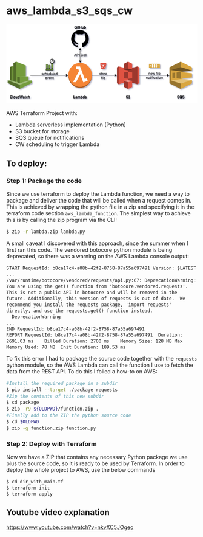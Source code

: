 # aws_lambda_s3_sqs_cw

![architecture overview](arch.png "Architecture")

AWS Terraform Project with:
- Lambda serverless implementation (Python)
- S3 bucket for storage
- SQS queue for notifications
- CW scheduling to trigger Lambda

## To deploy:

### Step 1: Package the code

Since we use terraform to deploy the Lambda function, we need a way to package and deliver the code that will be called when a request comes in. This is achieved by wrapping the python file in a zip and specifying it in the terraform code section `aws_lambda_function`. The simplest way to achieve this is by calling the zip program via the CLI:

```bash
$ zip -r lambda.zip lambda.py
```

A small caveat I discovered with this approach, since the summer when I first ran this code. The vendored botocore python module is being deprecated, so there was a warning on the AWS Lambda console output:

```
START RequestId: b8ca17c4-a08b-42f2-8758-87a55a697491 Version: $LATEST
...
/var/runtime/botocore/vendored/requests/api.py:67: DeprecationWarning: You are using the get() function from 'botocore.vendored.requests'.  This is not a public API in botocore and will be removed in the future. Additionally, this version of requests is out of date.  We recommend you install the requests package, 'import requests' directly, and use the requests.get() function instead.
  DeprecationWarning
...
END RequestId: b8ca17c4-a08b-42f2-8758-87a55a697491
REPORT RequestId: b8ca17c4-a08b-42f2-8758-87a55a697491	Duration: 2691.03 ms	Billed Duration: 2700 ms	Memory Size: 128 MB	Max Memory Used: 78 MB	Init Duration: 189.53 ms
```

To fix this error I had to package the source code together with the `requests` python module, so the AWS Lambda can call the function I use to fetch the data from the REST API. To do this I folled a how-to on AWS:

```bash
#Install the required package in a subdir
$ pip install --target ./package requests
#Zip the contents of this new subdir
$ cd package
$ zip -r9 ${OLDPWD}/function.zip .
#Finally add to the ZIP the python source code
$ cd $OLDPWD
$ zip -g function.zip function.py
```

### Step 2: Deploy with Terraform

Now we have a ZIP that contains any necessary Python package we use plus the source code, so it is ready to be used by Terraform. In order to deploy the whole project to AWS, use the below commands

```shell
$ cd dir_with_main.tf
$ terraform init
$ terraform apply
```

## Youtube video explanation

https://www.youtube.com/watch?v=nkvXC5JOgeo
